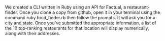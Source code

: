 We created a CLI written in Ruby using an API for Factual, a restaurant-finder. 
Once you clone a copy from github, open it in your terminal using the command
                    ruby food_finder.rb
then follow the prompts. It will ask you for a city and state. Once you've submitted
the appropriate information, a list of the 10 top-ranking restaurants for that location
will display numerically, along with their addresses. 
